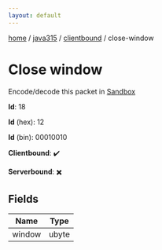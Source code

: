 ```yaml
---
layout: default
---
```


[home](/)  /  [java315](/protocol/java315)  /  [clientbound](/protocol/java315/clientbound)  /  close-window

# Close window

Encode/decode this packet in [Sandbox](../../../sandbox/java315#Clientbound.CloseWindow)

**Id**: 18

**Id** (hex): 12

**Id** (bin): 00010010

**Clientbound**: ✔️

**Serverbound**: ✖️

## Fields

Name | Type
---|---
window | ubyte
